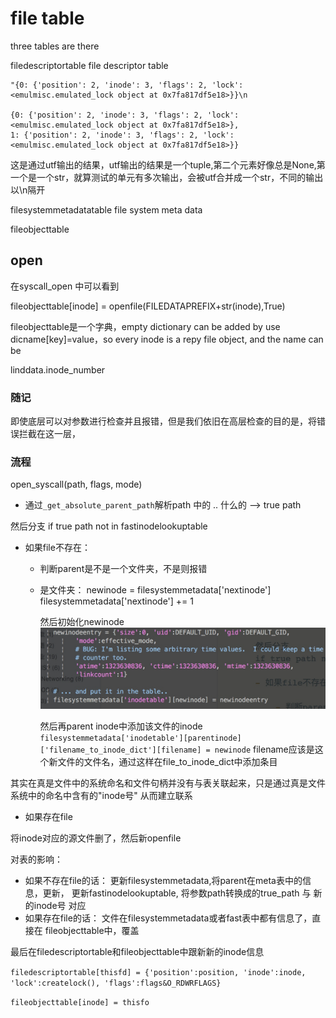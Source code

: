 # file table

three tables are there

filedescriptortable file descriptor table

```text
"{0: {'position': 2, 'inode': 3, 'flags': 2, 'lock': <emulmisc.emulated_lock object at 0x7fa817df5e18>}}\n

{0: {'position': 2, 'inode': 3, 'flags': 2, 'lock': <emulmisc.emulated_lock object at 0x7fa817df5e18>}, 
1: {'position': 2, 'inode': 3, 'flags': 2, 'lock': <emulmisc.emulated_lock object at 0x7fa817df5e18>}}
```

这是通过utf输出的结果，utf输出的结果是一个tuple,第二个元素好像总是None,第一个是一个str，就算测试的单元有多次输出，会被utf合并成一个str，不同的输出以\n隔开

filesystemmetadatatable file system meta data

fileobjecttable

## open

在syscall\_open 中可以看到

fileobjecttable\[inode\] = openfile\(FILEDATAPREFIX+str\(inode\),True\)

fileobjecttable是一个字典，empty dictionary can be added by use dicname\[key\]=value，so every inode is a repy file object, and the name can be

linddata.inode\_number

### 随记

即使底层可以对参数进行检查并且报错，但是我们依旧在高层检查的目的是，将错误拦截在这一层，

### 流程

open\_syscall\(path, flags, mode\)

* 通过`_get_absolute_parent_path`解析path 中的 .. 什么的 --&gt; true path

然后分支 if true path not in fastinodelookuptable

* 如果file不存在：
  * 判断parent是不是一个文件夹，不是则报错
  * 是文件夹： newinode = filesystemmetadata\['nextinode'\] filesystemmetadata\['nextinode'\] += 1

    然后初始化newinode![](../.gitbook/assets/15414486134550.jpg)

    然后再parent inode中添加该文件的inode `filesystemmetadata['inodetable'][parentinode]['filename_to_inode_dict'][filename] = newinode` filename应该是这个新文件的文件名，通过这样在file\_to\_inode\_dict中添加条目

其实在真是文件中的系统命名和文件句柄并没有与表关联起来，只是通过真是文件系统中的命名中含有的"inode号" 从而建立联系

* 如果存在file

将inode对应的源文件删了，然后新openfile

对表的影响：

* 如果不存在file的话： 更新filesystemmetadata,将parent在meta表中的信息，更新， 更新fastinodelookuptable, 将参数path转换成的true\_path 与 新的inode号 对应
* 如果存在file的话： 文件在filesystemmetadata或者fast表中都有信息了，直接在 fileobjecttable中，覆盖

最后在filedescriptortable和fileobjecttable中跟新新的inode信息

`filedescriptortable[thisfd] = {'position':position, 'inode':inode, 'lock':createlock(), 'flags':flags&O_RDWRFLAGS}`

`fileobjecttable[inode] = thisfo`

